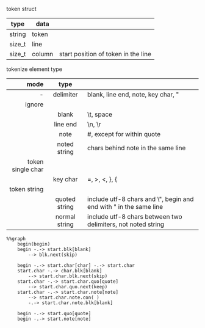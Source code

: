 token struct

| type   | data   |                                     |
| ------ | ------ | ----------------------------------- |
| string | token  |                                     |
| size_t | line   |                                     |
| size_t | column | start position of token in the line |



tokenize element type


|              mode |     type      |                                                              |
| ----------------: | :-----------: | ------------------------------------------------------------ |
|                 - |   delimiter   | blank, line end, note, key char, "                           |
|            ignore |               |                                                              |
|                   |     blank     | \t, space                                                    |
|                   |   line end    | \n, \r                                                       |
|                   |     note      | #, except for within quote                                   |
|                   | noted string  | chars behind note in the same line                           |
| token single char |               |                                                              |
|                   |   key char    | =, >, <, }, {                                                |
|      token string |               |                                                              |
|                   | quoted string | include utf-8 chars and \\", begin and end with " in the same line |
|                   | normal string | include utf-8 chars between two delimiters, not noted string |

```mermaid
%%graph
	begin(begin)
	begin -.-> start.blk[blank]
		--> blk.next(skip)
		
	begin -.-> start.char[char] -.-> start.char
	start.char -.-> char.blk[blank]
		--> start.char.blk.next(skip)
	start.char -.-> start.char.quo[quote]
		--> start.char.quo.next(keep)
	start.char -.-> start.char.note[note]
		--> start.char.note.con( )
		-.-> start.char.note.blk[blank]
	
	begin -.-> start.quo[quote]
	begin -.-> start.note[note]
```